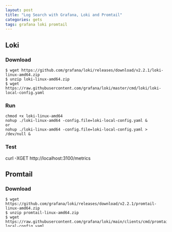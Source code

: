 ```yaml
---
layout: post
title: "Log Search with Grafana, Loki and Promtail"
categories: gets
tags: grafana loki promtail
---
```


## Loki

### Download
```
$ wget https://github.com/grafana/loki/releases/download/v2.2.1/loki-linux-amd64.zip
$ unzip loki-linux-amd64.zip
$ wget https://raw.githubusercontent.com/grafana/loki/master/cmd/loki/loki-local-config.yaml
```

### Run
```
chmod +x loki-linux-amd64
nohup ./loki-linux-amd64 -config.file=loki-local-config.yaml &
or
nohup ./loki-linux-amd64 -config.file=loki-local-config.yaml > /dev/null &
```

### Test

curl -XGET http://localhost:3100/metrics

## Promtail

### Download
```
$ wget https://github.com/grafana/loki/releases/download/v2.2.1/promtail-linux-amd64.zip
$ unzip promtail-linux-amd64.zip
$ wget https://raw.githubusercontent.com/grafana/loki/main/clients/cmd/promtail/promtail-local-config.yaml
```

### Config

`promtail-local-config.yaml`
```
server:
  http_listen_port: 9080
  grpc_listen_port: 0

positions:
  filename: /tmp/positions.yaml

clients:
  - url: http://localhost:3100/loki/api/v1/push

scrape_configs:
- job_name: system
  static_configs:
  - targets:
      - localhost
    labels:
      job: varlogs
      __path__: /home/cr2/cr2-api/logs/*log
```

### Run
```
nohup ./promtail-linux-amd64 -config.file=promtail-local-config.yaml &
```